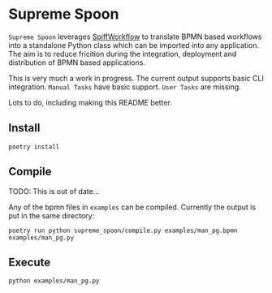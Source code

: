 # Supreme Spoon

`Supreme Spoon` leverages [SpiffWorkflow](https://github.com/sartography/SpiffWorkflow) to translate BPMN based 
workflows into a standalone Python class which can be imported into any application. The aim is to reduce 
fricition during the integration, deployment and distribution of BPMN based applications.

This is very much a work in progress. The current output supports basic CLI integration. `Manual Tasks` have basic support. `User Tasks` are missing.

Lots to do, including making this README better.

## Install

`poetry install`

## Compile

TODO: This is out of date...

Any of the bpmn files in `examples` can be compiled. Currently the output is put in the same directory:

`poetry run python supreme_spoon/compile.py examples/man_pg.bpmn examples/man_pg.py`

## Execute

`python examples/man_pg.py`
